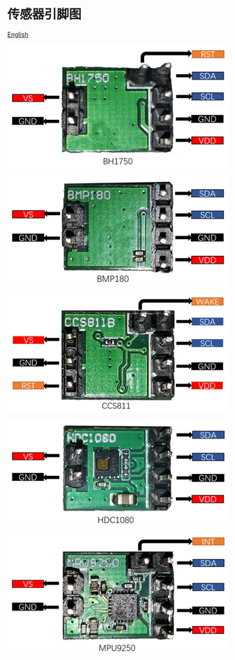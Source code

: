 # 传感器引脚图
[English](https://heltec-automation-docs.readthedocs.io/en/latest/cubecell/htcc-ac01/sensor_pinout_diagram.html)

![](img/sensor_pinout_diagram/BH1750.png)

![](img/sensor_pinout_diagram/BMP180.png)

![](img/sensor_pinout_diagram/CCS811.png)

![](img/sensor_pinout_diagram/HDC1080.png)

![](img/sensor_pinout_diagram/MPU9250.png)